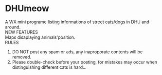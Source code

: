 # DHUmeow
A WX mini programe listing informations of street cats/dogs in DHU and around.  
NEW FEATURES  
Maps disaplaying animals'position.  
RULES  
1. DO NOT post any spam or ads, any inaproporate contents will be removed.  
2. Please double-check before your posting, for mistakes may occur when distinguishing different cats is hard...  
